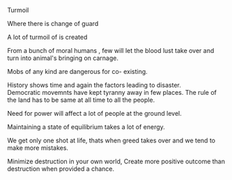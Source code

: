 Turmoil

Where there is change of guard

A lot of turmoil of is created 

From a bunch of moral humans , few will let the blood lust take over and turn into animal's bringing on carnage. 

Mobs of any kind are dangerous for co- existing. 

History shows time and again the factors leading to disaster.  
Democratic movemnts have kept tyranny away in few places.  The rule of the land has to be same at all time to all the people. 

Need for power will affect a lot of people at the ground level.

Maintaining a state of equilibrium takes a lot of energy.  

We get only one shot at life, thats when greed takes over and we tend to make more mistakes. 

Minimize destruction in your own world, 
Create more positive outcome than destruction when provided a chance. 

